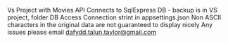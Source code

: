 Vs Project with Movies API
Connects to SqlExpress DB - backup is in VS project, folder DB Access
Connection strint in appsettings.json
Non ASCII characters in the original data are not guaranteed to display nicely
Any issues please email dafydd.talun.taylor@gmail.com
